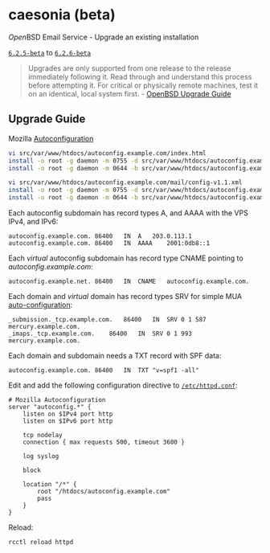 # caesonia (beta)
*Open*BSD Email Service - Upgrade an existing installation

[`6.2.5-beta`](https://github.com/vedetta-com/caesonia/tree/v6.2.5-beta) to [`6.2.6-beta`](https://github.com/vedetta-com/caesonia/tree/v6.2.6-beta)

> Upgrades are only supported from one release to the release immediately following it. Read through and understand this process before attempting it. For critical or physically remote machines, test it on an identical, local system first. - [OpenBSD Upgrade Guide](http://www.openbsd.org/faq/index.html)

## Upgrade Guide

Mozilla [Autoconfiguration](https://developer.mozilla.org/en-US/docs/Mozilla/Thunderbird/Autoconfiguration)
```sh 
vi src/var/www/htdocs/autoconfig.example.com/index.html
install -o root -g daemon -m 0755 -d src/var/www/htdocs/autoconfig.example.com /var/www/htdocs/autoconfig.$(hostname | sed "s/$(hostname -s).//")
install -o root -g daemon -m 0644 -b src/var/www/htdocs/autoconfig.example.com/index.html /var/www/htdocs/autoconfig.$(hostname | sed "s/$(hostname -s).//")/

vi src/var/www/htdocs/autoconfig.example.com/mail/config-v1.1.xml
install -o root -g daemon -m 0755 -d src/var/www/htdocs/autoconfig.example.com/mail /var/www/htdocs/autoconfig.$(hostname | sed "s/$(hostname -s).//")/mail
install -o root -g daemon -m 0644 -b src/var/www/htdocs/autoconfig.example.com/mail/config-v1.1.xml /var/www/htdocs/autoconfig.$(hostname | sed "s/$(hostname -s).//")/mail/
```

Each autoconfig subdomain has record types A, and AAAA with the VPS IPv4, and IPv6:
```console   
autoconfig.example.com.	86400	IN	A	203.0.113.1
autoconfig.example.com.	86400	IN	AAAA	2001:0db8::1
```  

Each *virtual* autoconfig subdomain has record type CNAME pointing to *autoconfig.example.com*:
```console
autoconfig.example.net.	86400	IN	CNAME	autoconfig.example.com.
```

Each domain and *virtual* domain has record types SRV for simple MUA [auto-configuration]((https://tools.ietf.org/html/rfc6186)):
```console
_submission._tcp.example.com.	86400	IN	SRV	0 1 587 mercury.example.com.
_imaps._tcp.example.com.	86400	IN	SRV	0 1 993 mercury.example.com.
```

Each domain and subdomain needs a TXT record with SPF data:
```console
autoconfig.example.com.	86400	IN	TXT	"v=spf1 -all"
```

Edit and add the following configuration directive to [`/etc/httpd.conf`](src/etc/httpd.conf):
```console
# Mozilla Autoconfiguration
server "autoconfig.*" {
	listen on $IPv4 port http
	listen on $IPv6 port http

	tcp nodelay
	connection { max requests 500, timeout 3600 }

	log syslog

	block

	location "/*" {
		root "/htdocs/autoconfig.example.com"
		pass
	}
}
```

Reload:
```sh
rcctl reload httpd
```

